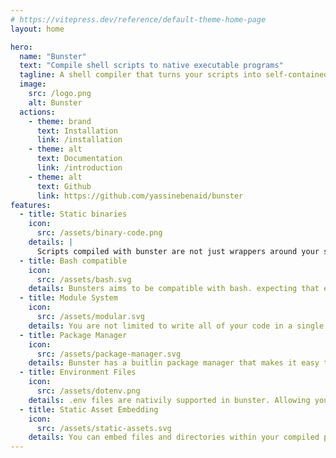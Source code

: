 ```yaml
---
# https://vitepress.dev/reference/default-theme-home-page
layout: home

hero:
  name: "Bunster"
  text: "Compile shell scripts to native executable programs"
  tagline: A shell compiler that turns your scripts into self-contained executable programs
  image:
    src: /logo.png
    alt: Bunster
  actions:
    - theme: brand
      text: Installation
      link: /installation
    - theme: alt
      text: Documentation
      link: /introduction
    - theme: alt
      text: Github
      link: https://github.com/yassinebenaid/bunster
features:
  - title: Static binaries
    icon:
      src: /assets/binary-code.png
    details: |
      Scripts compiled with bunster are not just wrappers around your script, nor do they rely on any external shells on your system.
  - title: Bash compatible
    icon:
      src: /assets/bash.svg
    details: Bunsters aims to be compatible with bash. expecting that exising bash scripts do not have to be edited to work with bunster.
  - title: Module System
    icon:
      src: /assets/modular.svg
    details: You are not limited to write all of your code in a single file. Your code can be distributed across as many files as needed.
  - title: Package Manager
    icon:
      src: /assets/package-manager.svg
    details: Bunster has a buitlin package manager that makes it easy to publish and consume modules as libraries.
  - title: Environment Files
    icon:
      src: /assets/dotenv.png
    details: .env files are nativily supported in bunster. Allowing you to load variables from .env files at runtime.
  - title: Static Asset Embedding
    icon:
      src: /assets/static-assets.svg
    details: You can embed files and directories within your compiled program. And use them as if they were normal files in the system at runtime.
---
```

